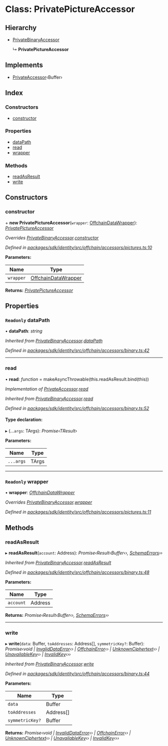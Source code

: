 # Class: PrivatePictureAccessor

## Hierarchy

* [PrivateBinaryAccessor](_offchain_accessors_binary_.privatebinaryaccessor.md)

  ↳ **PrivatePictureAccessor**

## Implements

* [PrivateAccessor](../interfaces/_offchain_accessors_interfaces_.privateaccessor.md)‹Buffer›

## Index

### Constructors

* [constructor](_offchain_accessors_pictures_.privatepictureaccessor.md#constructor)

### Properties

* [dataPath](_offchain_accessors_pictures_.privatepictureaccessor.md#readonly-datapath)
* [read](_offchain_accessors_pictures_.privatepictureaccessor.md#read)
* [wrapper](_offchain_accessors_pictures_.privatepictureaccessor.md#readonly-wrapper)

### Methods

* [readAsResult](_offchain_accessors_pictures_.privatepictureaccessor.md#readasresult)
* [write](_offchain_accessors_pictures_.privatepictureaccessor.md#write)

## Constructors

###  constructor

\+ **new PrivatePictureAccessor**(`wrapper`: [OffchainDataWrapper](_offchain_data_wrapper_.offchaindatawrapper.md)): *[PrivatePictureAccessor](_offchain_accessors_pictures_.privatepictureaccessor.md)*

*Overrides [PrivateBinaryAccessor](_offchain_accessors_binary_.privatebinaryaccessor.md).[constructor](_offchain_accessors_binary_.privatebinaryaccessor.md#constructor)*

*Defined in [packages/sdk/identity/src/offchain/accessors/pictures.ts:10](https://github.com/celo-org/celo-monorepo/blob/master/packages/sdk/identity/src/offchain/accessors/pictures.ts#L10)*

**Parameters:**

Name | Type |
------ | ------ |
`wrapper` | [OffchainDataWrapper](_offchain_data_wrapper_.offchaindatawrapper.md) |

**Returns:** *[PrivatePictureAccessor](_offchain_accessors_pictures_.privatepictureaccessor.md)*

## Properties

### `Readonly` dataPath

• **dataPath**: *string*

*Inherited from [PrivateBinaryAccessor](_offchain_accessors_binary_.privatebinaryaccessor.md).[dataPath](_offchain_accessors_binary_.privatebinaryaccessor.md#readonly-datapath)*

*Defined in [packages/sdk/identity/src/offchain/accessors/binary.ts:42](https://github.com/celo-org/celo-monorepo/blob/master/packages/sdk/identity/src/offchain/accessors/binary.ts#L42)*

___

###  read

• **read**: *function* = makeAsyncThrowable(this.readAsResult.bind(this))

*Implementation of [PrivateAccessor](../interfaces/_offchain_accessors_interfaces_.privateaccessor.md).[read](../interfaces/_offchain_accessors_interfaces_.privateaccessor.md#read)*

*Inherited from [PrivateBinaryAccessor](_offchain_accessors_binary_.privatebinaryaccessor.md).[read](_offchain_accessors_binary_.privatebinaryaccessor.md#read)*

*Defined in [packages/sdk/identity/src/offchain/accessors/binary.ts:52](https://github.com/celo-org/celo-monorepo/blob/master/packages/sdk/identity/src/offchain/accessors/binary.ts#L52)*

#### Type declaration:

▸ (...`args`: TArgs): *Promise‹TResult›*

**Parameters:**

Name | Type |
------ | ------ |
`...args` | TArgs |

___

### `Readonly` wrapper

• **wrapper**: *[OffchainDataWrapper](_offchain_data_wrapper_.offchaindatawrapper.md)*

*Overrides [PrivateBinaryAccessor](_offchain_accessors_binary_.privatebinaryaccessor.md).[wrapper](_offchain_accessors_binary_.privatebinaryaccessor.md#readonly-wrapper)*

*Defined in [packages/sdk/identity/src/offchain/accessors/pictures.ts:11](https://github.com/celo-org/celo-monorepo/blob/master/packages/sdk/identity/src/offchain/accessors/pictures.ts#L11)*

## Methods

###  readAsResult

▸ **readAsResult**(`account`: Address): *Promise‹Result‹Buffer‹›, [SchemaErrors](../modules/_offchain_accessors_errors_.md#schemaerrors)››*

*Inherited from [PrivateBinaryAccessor](_offchain_accessors_binary_.privatebinaryaccessor.md).[readAsResult](_offchain_accessors_binary_.privatebinaryaccessor.md#readasresult)*

*Defined in [packages/sdk/identity/src/offchain/accessors/binary.ts:48](https://github.com/celo-org/celo-monorepo/blob/master/packages/sdk/identity/src/offchain/accessors/binary.ts#L48)*

**Parameters:**

Name | Type |
------ | ------ |
`account` | Address |

**Returns:** *Promise‹Result‹Buffer‹›, [SchemaErrors](../modules/_offchain_accessors_errors_.md#schemaerrors)››*

___

###  write

▸ **write**(`data`: Buffer, `toAddresses`: Address[], `symmetricKey?`: Buffer): *Promise‹void | [InvalidDataError](_offchain_accessors_errors_.invaliddataerror.md)‹› | [OffchainError](_offchain_accessors_errors_.offchainerror.md)‹› | [UnknownCiphertext](_offchain_accessors_errors_.unknownciphertext.md)‹› | [UnavailableKey](_offchain_accessors_errors_.unavailablekey.md)‹› | [InvalidKey](_offchain_accessors_errors_.invalidkey.md)‹››*

*Inherited from [PrivateBinaryAccessor](_offchain_accessors_binary_.privatebinaryaccessor.md).[write](_offchain_accessors_binary_.privatebinaryaccessor.md#write)*

*Defined in [packages/sdk/identity/src/offchain/accessors/binary.ts:44](https://github.com/celo-org/celo-monorepo/blob/master/packages/sdk/identity/src/offchain/accessors/binary.ts#L44)*

**Parameters:**

Name | Type |
------ | ------ |
`data` | Buffer |
`toAddresses` | Address[] |
`symmetricKey?` | Buffer |

**Returns:** *Promise‹void | [InvalidDataError](_offchain_accessors_errors_.invaliddataerror.md)‹› | [OffchainError](_offchain_accessors_errors_.offchainerror.md)‹› | [UnknownCiphertext](_offchain_accessors_errors_.unknownciphertext.md)‹› | [UnavailableKey](_offchain_accessors_errors_.unavailablekey.md)‹› | [InvalidKey](_offchain_accessors_errors_.invalidkey.md)‹››*
